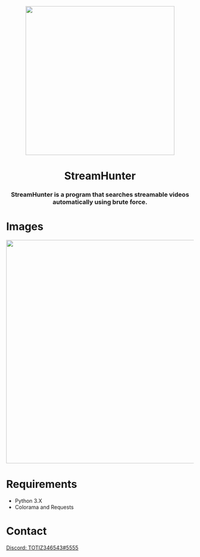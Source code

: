 <div align="center">
<img align="center" src="https://cdn.discordapp.com/attachments/1007506642901934123/1097402731905425498/1681711591924.png" width="400px" >
 
 <h1 align="center">StreamHunter</h1>   

<h3 align="center">StreamHunter is a program that searches streamable videos automatically using brute force.</h3>
</div>


# Images

<img src="https://cdn.discordapp.com/attachments/1002325277801717920/1097344215480020992/Drawing-3.sketchpad.png" width="600px" >

# Requirements
- Python 3.X
- Colorama and Requests

# Contact

[Discord: TOTIZ346543#5555](https://discord.com)

